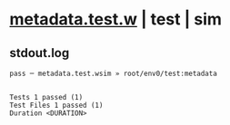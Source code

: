 # [metadata.test.w](../../../../../../examples/tests/sdk_tests/bucket/metadata.test.w) | test | sim

## stdout.log
```log
pass ─ metadata.test.wsim » root/env0/test:metadata
 
 
Tests 1 passed (1)
Test Files 1 passed (1)
Duration <DURATION>
```

